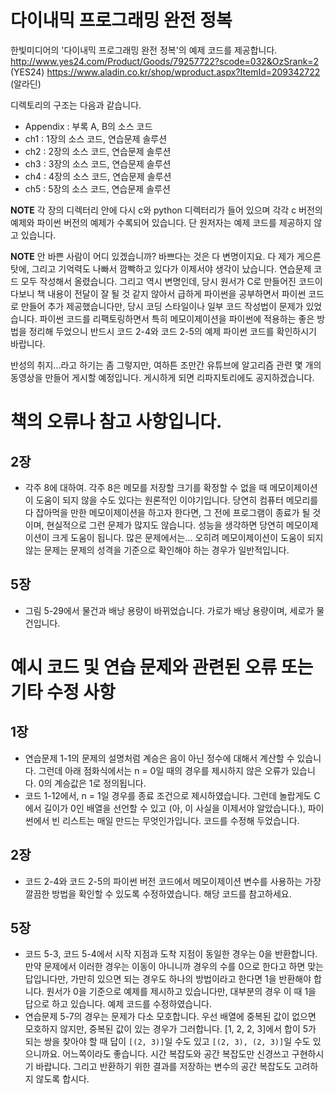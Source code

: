 # 다이내믹 프로그래밍 완전 정복
한빛미디어의 '다이내믹 프로그래밍 완전 정복'의 예제 코드를 제공합니다.
http://www.yes24.com/Product/Goods/79257722?scode=032&OzSrank=2 (YES24)
https://www.aladin.co.kr/shop/wproduct.aspx?ItemId=209342722 (알라딘)


디렉토리의 구조는 다음과 같습니다.

- Appendix : 부록 A, B의 소스 코드
- ch1 : 1장의 소스 코드, 연습문제 솔루션
- ch2 : 2장의 소스 코드, 연습문제 솔루션
- ch3 : 3장의 소스 코드, 연습문제 솔루션
- ch4 : 4장의 소스 코드, 연습문제 솔루션
- ch5 : 5장의 소스 코드, 연습문제 솔루션

**NOTE** 각 장의 디렉터리 안에 다시 c와 python 디렉터리가 들어 있으며 각각 c 버전의 예제와 파이썬 버전의 예제가 수록되어 있습니다. 단 원저자는 예제 코드를 제공하지 않고 있습니다.

**NOTE** 안 바쁜 사람이 어디 있겠습니까? 바쁘다는 것은 다 변명이지요. 다 제가 게으른 탓에, 그리고 기억력도 나빠서 깜빡하고 있다가 이제서야 생각이 났습니다. 연습문제 코드 모두 작성해서 올렸습니다. 그리고 역시 변명인데, 당시 원서가 C로 만들어진 코드이다보니 책 내용이 전달이 잘 될 것 같지 않아서 급하게 파이썬을 공부하면서 파이썬 코드로 만들어 추가 제공했습니다만, 당시 코딩 스타일이나 일부 코드 작성법이 문제가 있었습니다. 파이썬 코드를 리팩토링하면서 특히 메모이제이션을 파이썬에 적용하는 좋은 방법을 정리해 두었으니 반드시 코드 2-4와 코드 2-5의 예제 파이썬 코드를 확인하시기 바랍니다.

반성의 취지...라고 하기는 좀 그렇지만, 여하튼 조만간 유튜브에 알고리즘 관련 몇 개의 동영상을 만들어 게시할 예정입니다. 게시하게 되면 리파지토리에도 공지하겠습니다.

# 책의 오류나 참고 사항입니다.
## 2장
- 각주 8에 대하여. 각주 8은 메모를 저장할 크기를 확정할 수 없을 때 메모이제이션이 도움이 되지 않을 수도 있다는 원론적인 이야기입니다. 당연히 컴퓨터 메모리를 다 잡아먹을 만한 메모이제이션을 하고자 한다면, 그 전에 프로그램이 종료가 될 것이며, 현실적으로 그런 문제가 많지도 않습니다. 성능을 생각하면 당연히 메모이제이션이 크게 도움이 됩니다. 많은 문제에서는... 오히려 메모이제이션이 도움이 되지 않는 문제는 문제의 성격을 기준으로 확인해야 하는 경우가 일반적입니다.

## 5장
- 그림 5-29에서 물건과 배낭 용량이 바뀌었습니다. 가로가 배낭 용량이며, 세로가 물건입니다.

# 예시 코드 및 연습 문제와 관련된 오류 또는 기타 수정 사항
## 1장
- 연습문제 1-1의 문제의 설명처럼 계승은 음이 아닌 정수에 대해서 계산할 수 있습니다. 그런데 아래 점화식에서는 n = 0일 때의 경우를 제시하지 않은 오류가 있습니다. 0의 계승값은 1로 정의됩니다.
- 코드 1-12에서, n = 1일 경우를 종료 조건으로 제시하였습니다. 그런데 놀랍게도 C에서 길이가 0인 배열을 선언할 수 있고 (아, 이 사실을 이제서야 알았습니다.), 파이썬에서 빈 리스트는 매일 만드는 무엇인가입니다. 코드를 수정해 두었습니다.

## 2장
- 코드 2-4와 코드 2-5의 파이썬 버전 코드에서 메모이제이션 변수를 사용하는 가장 깔끔한 방법을 확인할 수 있도록 수정하였습니다. 해당 코드를 참고하세요.
## 5장
- 코드 5-3, 코드 5-4에서 시작 지점과 도착 지점이 동일한 경우는 0을 반환합니다. 만약 문제에서 이러한 경우는 이동이 아니니까 경우의 수를 0으로 한다고 하면 맞는 답입니다만, 가만히 있으면 되는 경우도 하나의 방법이라고 한다면 1을 반환해야 합니다. 원서가 0을 기준으로 예제를 제시하고 있습니다만, 대부분의 경우 이 때 1을 답으로 하고 있습니다. 예제 코드를 수정하였습니다.
- 연습문제 5-7의 경우는 문제가 다소 모호합니다. 우선 배열에 중복된 값이 없으면 모호하지 않지만, 중복된 값이 있는 경우가 그러합니다. [1, 2, 2, 3]에서 합이 5가 되는 쌍을 찾아야 할 때 답이 `[(2, 3)]`일 수도 있고 `[(2, 3), (2, 3)]`일 수도 있으니까요. 어느쪽이라도 좋습니다. 시간 복잡도와 공간 복잡도만 신경쓰고 구현하시기 바랍니다. 그리고 반환하기 위한 결과를 저장하는 변수의 공간 복잡도도 고려하지 않도록 합시다.
